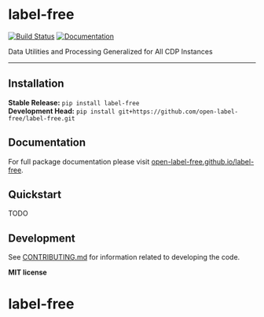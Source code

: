 # label-free

[![Build Status](https://github.com/open-label-free/label-free/workflows/Build/badge.svg)](https://github.com/open-label-free/label-free/actions)
[![Documentation](https://github.com/open-label-free/label-free/workflows/Documentation/badge.svg)](https://open-label-free.github.io/label-free)

Data Utilities and Processing Generalized for All CDP Instances

---

## Installation

**Stable Release:** `pip install label-free`<br>
**Development Head:** `pip install git+https://github.com/open-label-free/label-free.git`

## Documentation

For full package documentation please visit [open-label-free.github.io/label-free](https://open-label-free.github.io/label-free).

## Quickstart

TODO

## Development

See [CONTRIBUTING.md](CONTRIBUTING.md) for information related to developing the code.

**MIT license**
# label-free
